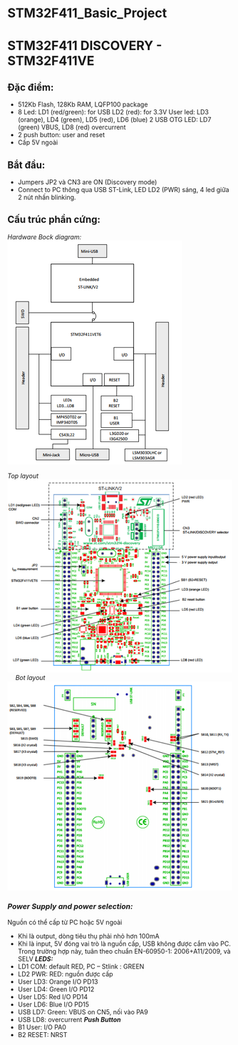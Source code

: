 # STM32F411_Basic_Project
# STM32F411 DISCOVERY - STM32F411VE

## Đặc điểm:
- 512Kb Flash, 128Kb RAM, LQFP100 package
- 8 Led:
LD1 (red/green): for USB
LD2 (red): for 3.3V
User led: LD3 (orange), LD4 (green), LD5 (red), LD6 (blue)
2 USB OTG LED: LD7 (green) VBUS, LD8 (red) overcurrent
- 2 push button: user and reset
- Cấp 5V ngoài
## Bắt đầu:
- Jumpers JP2 và CN3 are ON (Discovery mode)
- Connect to PC thông qua USB ST-Link, LED LD2 (PWR) sáng, 4 led giữa 2 nút nhấn blinking.

## Cấu trúc phần cứng:

*Hardware Bock diagram:*  
![Hardware Bock diagram](image/HardwareBlock.png)  

*Top layout*  
![Top layout](image/toplayout.png)  
 
*Bot layout*  
![Bot layout](image/botlayout.png)  
 
### *Power Supply and power selection:*
Nguồn có thể cấp từ PC hoặc 5V ngoài
- Khi là output, dòng tiêu thụ phải nhỏ hơn 100mA
- Khi là input, 5V đóng vai trò là nguồn cấp, USB không được cắm vào PC. Trong trường hợp này, tuân theo chuẩn EN-60950-1: 2006+A11/2009, và SELV
***LEDS:***
- LD1 COM: default RED, PC – Stlink : GREEN
- LD2 PWR: RED: nguồn được cấp
- User LD3: Orange I/O PD13
- User LD4: Green I/O PD12
- User LD5: Red I/O PD14
- User LD6: Blue I/O PD15
- USB LD7: Green: VBUS on CN5, nối vào PA9
- USB LD8: overcurrent
***Push Button***
- B1 User: I/O PA0
- B2 RESET: NRST

